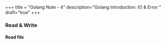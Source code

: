 +++
title = "Golang Note - 4"
description="Golang Introduction: IO & Error "
draft="true"
+++



### Read & Write



#### Read file


